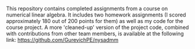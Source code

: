 This repository contains completed assignments from a course on numerical linear algebra. It includes two homework assignments (I scored approximately 180 out of 200 points for them) as well as my code for the course project. A more 'cleaned-up' version of the project code, combined with contributions from other team members, is available at the following link: https://github.com/GurevichPE/nysadmm
